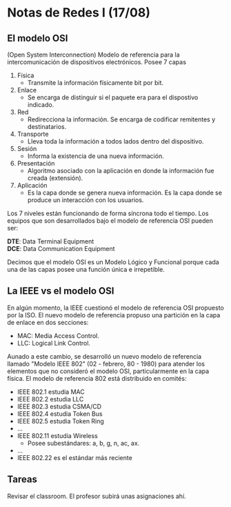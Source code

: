 # Notas de Redes I (17/08)
## El modelo OSI
(Open System Interconnection) Modelo de referencia para la intercomunicación de dispositivos electrónicos. Posee 7 capas
1. Física
    - Transmite la información físicamente bit por bit.
2. Enlace
    - Se encarga de distinguir si el paquete era para el dispostivo indicado.
3. Red
    - Redirecciona la información. Se encarga de codificar remitentes y destinatarios.
4. Transporte
    - Lleva toda la información a todos lados dentro del dispositivo.
5. Sesión
    - Informa la existencia de una nueva información.
6. Presentación 
    - Algoritmo asociado con la aplicación en donde la información fue creada (extensión).
7. Aplicación
    - Es la capa donde se genera nueva información. Es la capa donde se produce un interacción con los usuarios. 

Los 7 niveles están funcionando de forma síncrona todo el tiempo. Los equipos que son desarrollados bajo el modelo de referencia OSI pueden ser: 

**DTE**: Data Terminal Equipment <br>
**DCE**: Data Communication Equipment

Decimos que el modelo OSI es un Modelo Lógico y Funcional porque cada una de las capas posee una función única e irrepetible.

## La IEEE vs el modelo OSI
En algún momento, la IEEE cuestionó el modelo de referencia OSI propuesto por la ISO. El nuevo modelo de referencia propuso una partición en la capa de enlace en dos secciones:
- MAC: Media Access Control.
- LLC: Logical Link Control.

Aunado a este cambio, se desarrolló un nuevo modelo de referencia llamado "Modelo IEEE 802" (02 - febrero, 80 - 1980) para atender los elementos que no consideró el modelo OSI, particularmente en la capa física. El modelo de referencia 802 está distribuido en comités:
- IEEE 802.1 estudia MAC
- IEEE 802.2 estudia LLC
- IEEE 802.3 estudia CSMA/CD
- IEEE 802.4 estudia Token Bus
- IEEE 802.5 estudia Token Ring
- ...
- IEEE 802.11 estudia Wireless
    - Posee subestándares: a, b, g, n, ac, ax.
- ...
- IEEE 802.22 es el estándar más reciente

## Tareas
Revisar el classroom. El profesor subirá unas asignaciones ahí.